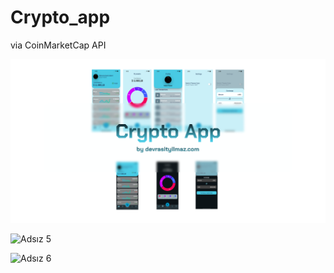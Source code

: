 # Crypto_app

via CoinMarketCap API

![ss](https://github.com/mrasityilmaz/crypto_app/blob/master/preview.png)

![Adsız 5](https://user-images.githubusercontent.com/81583706/170290705-32efdcec-019c-480f-afcf-b644103481c7.png)

![Adsız 6](https://user-images.githubusercontent.com/81583706/170290761-7697a3eb-87b9-433d-bbdf-1c2e4099bc4f.png)
